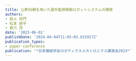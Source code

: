 ```yaml
---
title: 公衆5G網を用いた屋外監視移動ロボットシステムの開発
authors:
- 段上 将門
- 松本 耕平
- 倉爪 亮
date: '2023-06-01'
publishDate: '2024-04-04T11:05:03.631917Z'
publication_types:
- paper-conference
publication: '*日本機械学会ロボティクスメカトロニクス講演会2023*'
---
```

